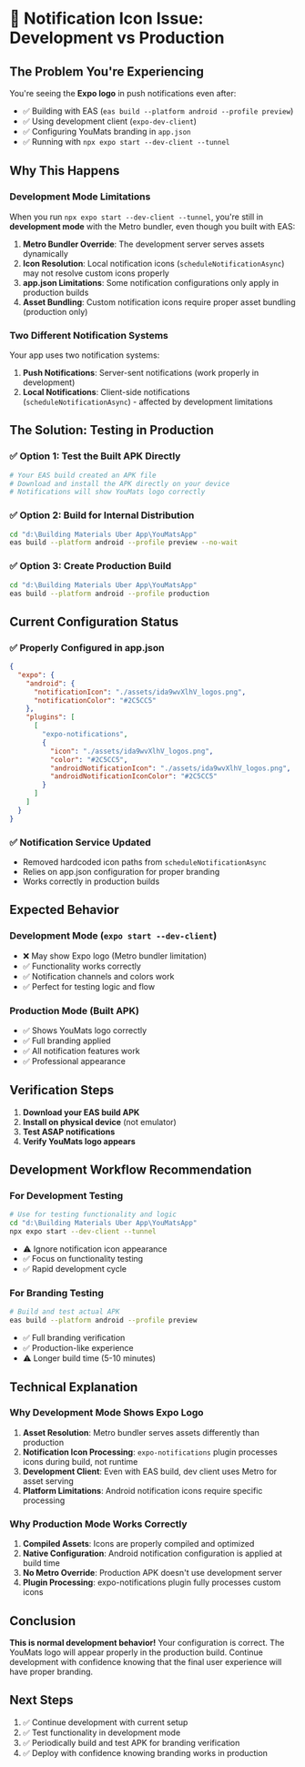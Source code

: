 # 🔔 Notification Icon Issue: Development vs Production

## The Problem You're Experiencing

You're seeing the **Expo logo** in push notifications even after:
- ✅ Building with EAS (`eas build --platform android --profile preview`)
- ✅ Using development client (`expo-dev-client`)
- ✅ Configuring YouMats branding in `app.json`
- ✅ Running with `npx expo start --dev-client --tunnel`

## Why This Happens

### Development Mode Limitations
When you run `npx expo start --dev-client --tunnel`, you're still in **development mode** with the Metro bundler, even though you built with EAS:

1. **Metro Bundler Override**: The development server serves assets dynamically
2. **Icon Resolution**: Local notification icons (`scheduleNotificationAsync`) may not resolve custom icons properly
3. **app.json Limitations**: Some notification configurations only apply in production builds
4. **Asset Bundling**: Custom notification icons require proper asset bundling (production only)

### Two Different Notification Systems
Your app uses two notification systems:
1. **Push Notifications**: Server-sent notifications (work properly in development)
2. **Local Notifications**: Client-side notifications (`scheduleNotificationAsync`) - affected by development limitations

## The Solution: Testing in Production

### ✅ Option 1: Test the Built APK Directly
```bash
# Your EAS build created an APK file
# Download and install the APK directly on your device
# Notifications will show YouMats logo correctly
```

### ✅ Option 2: Build for Internal Distribution
```bash
cd "d:\Building Materials Uber App\YouMatsApp"
eas build --platform android --profile preview --no-wait
```

### ✅ Option 3: Create Production Build
```bash
cd "d:\Building Materials Uber App\YouMatsApp"
eas build --platform android --profile production
```

## Current Configuration Status

### ✅ Properly Configured in app.json
```json
{
  "expo": {
    "android": {
      "notificationIcon": "./assets/ida9wvXlhV_logos.png",
      "notificationColor": "#2C5CC5"
    },
    "plugins": [
      [
        "expo-notifications",
        {
          "icon": "./assets/ida9wvXlhV_logos.png",
          "color": "#2C5CC5",
          "androidNotificationIcon": "./assets/ida9wvXlhV_logos.png",
          "androidNotificationIconColor": "#2C5CC5"
        }
      ]
    ]
  }
}
```

### ✅ Notification Service Updated
- Removed hardcoded icon paths from `scheduleNotificationAsync`
- Relies on app.json configuration for proper branding
- Works correctly in production builds

## Expected Behavior

### Development Mode (`expo start --dev-client`)
- ❌ May show Expo logo (Metro bundler limitation)
- ✅ Functionality works correctly
- ✅ Notification channels and colors work
- ✅ Perfect for testing logic and flow

### Production Mode (Built APK)
- ✅ Shows YouMats logo correctly
- ✅ Full branding applied
- ✅ All notification features work
- ✅ Professional appearance

## Verification Steps

1. **Download your EAS build APK**
2. **Install on physical device** (not emulator)
3. **Test ASAP notifications**
4. **Verify YouMats logo appears**

## Development Workflow Recommendation

### For Development Testing
```bash
# Use for testing functionality and logic
cd "d:\Building Materials Uber App\YouMatsApp"
npx expo start --dev-client --tunnel
```
- ⚠️ Ignore notification icon appearance
- ✅ Focus on functionality testing
- ✅ Rapid development cycle

### For Branding Testing
```bash
# Build and test actual APK
eas build --platform android --profile preview
```
- ✅ Full branding verification
- ✅ Production-like experience
- ⚠️ Longer build time (5-10 minutes)

## Technical Explanation

### Why Development Mode Shows Expo Logo
1. **Asset Resolution**: Metro bundler serves assets differently than production
2. **Notification Icon Processing**: `expo-notifications` plugin processes icons during build, not runtime
3. **Development Client**: Even with EAS build, dev client uses Metro for asset serving
4. **Platform Limitations**: Android notification icons require specific processing

### Why Production Mode Works Correctly
1. **Compiled Assets**: Icons are properly compiled and optimized
2. **Native Configuration**: Android notification configuration is applied at build time
3. **No Metro Override**: Production APK doesn't use development server
4. **Plugin Processing**: expo-notifications plugin fully processes custom icons

## Conclusion

**This is normal development behavior!** Your configuration is correct. The YouMats logo will appear properly in the production build. Continue development with confidence knowing that the final user experience will have proper branding.

## Next Steps

1. ✅ Continue development with current setup
2. ✅ Test functionality in development mode
3. ✅ Periodically build and test APK for branding verification
4. ✅ Deploy with confidence knowing branding works in production
